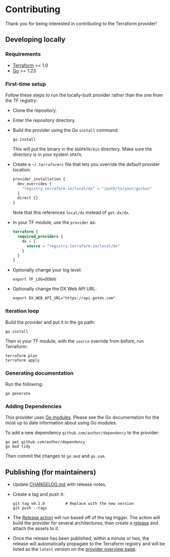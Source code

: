 # Contributing

Thank you for being interested in contributing to the Terraform provider!

## Developing locally

### Requirements

- [Terraform](https://developer.hashicorp.com/terraform/downloads) >= 1.0
- [Go](https://golang.org/doc/install) >= 1.23

### First-time setup

Follow these steps to run the locally-built provider rather than the one from the TF registry:

- Clone the repository.

- Enter the repository directory.

- Build the provider using the Go `install` command:

  ```shell
  go install
  ```

  This will put the binary in the `$GOPATH/bin` directory. Make sure the directory is in your system `$PATH`.

- Create a `~/.terraformrc` file that lets you override the default provider location:

  ```terraform
  provider_installation {
    dev_overrides {
      "registry.terraform.io/local/dx" = "/path/to/your/go/bin"
    }
    direct {}
  }
  ```

  Note that this references `local/dx` instead of `get-dx/dx`.

- In your TF module, use the `provider` as:

  ```terraform
  terraform {
    required_providers {
      dx = {
        source = "registry.terraform.io/local/dx"
      }
    }
  }
  ```

- Optionally change your log level:

  ```shell
  export TF_LOG=DEBUG
  ```

- Optionally change the DX Web API URL:

  ```shell
  export DX_WEB_API_URL="https://api.getdx.com"
  ```

### Iteration loop

Build the provider and put it in the go path:

```shell
go install
```

Then in your TF module, with the `source` override from before, run Terraform:

```shell
terraform plan
terraform apply
```

### Generating documentation

Run the following:

```shell
go generate
```

### Adding Dependencies

This provider uses [Go modules](https://github.com/golang/go/wiki/Modules).
Please see the Go documentation for the most up to date information about using Go modules.

To add a new dependency `github.com/author/dependency` to the provider:

```shell
go get github.com/author/dependency
go mod tidy
```

Then commit the changes to `go.mod` and `go.sum`.

## Publishing (for maintainers)

- Update [CHANGELOG.md](./CHANGELOG.md) with release notes.

- Create a tag and push it:

  ```shell
  git tag v0.1.0         # Replace with the new version
  git push --tags
  ```

- The [Release action](https://github.com/get-dx/terraform-provider-dx/actions/workflows/release.yml) will run based off of the tag trigger. The action will build the provider for several architectures, then create a [release](https://github.com/get-dx/terraform-provider-dx/releases) and attach the assets to it.

- Once the release has been published, within a minute or two, the release will automatically propagate to the Terraform registry and will be listed as the `latest` version on the [provider overview page](https://registry.terraform.io/providers/get-dx/dx/latest).
